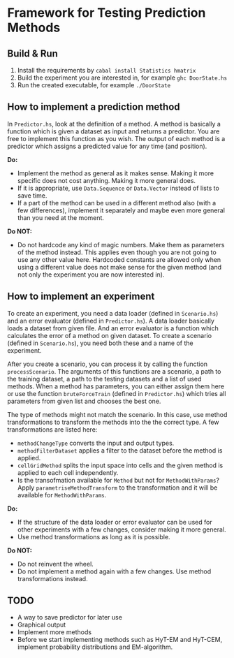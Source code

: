 Framework for Testing Prediction Methods
========================================

Build & Run
-----------

1. Install the requirements by `cabal install Statistics hmatrix`
2. Build the experiment you are interested in, for example `ghc DoorState.hs`
3. Run the created executable, for example `./DoorState`

How to implement a prediction method
------------------------------------

In `Predictor.hs`, look at the definition of a method. A method is basically a function which is given a dataset as input and returns a predictor. You are free to implement this function as you wish. The output of each method is a predictor which assigns a predicted value for any time (and position).

**Do:**
* Implement the method as general as it makes sense. Making it more specific does not cost anything. Making it more general does.
* If it is appropriate, use `Data.Sequence` or `Data.Vector` instead of lists to save time.
* If a part of the method can be used in a different method also (with a few differences), implement it separately and maybe even more general than you need at the moment.

**Do NOT:**
* Do not hardcode any kind of magic numbers. Make them as parameters of the method instead. This applies even though you are not going to use any other value here. Hardcoded constants are allowed only when using a different value does not make sense for the given method (and not only the experiment you are now interested in).

How to implement an experiment
------------------------------

To create an experiment, you need a data loader (defined in `Scenario.hs`) and an error evaluator (defined in `Predictor.hs`). A data loader basically loads a dataset from given file. And an error evaluator is a function which calculates the error of a method on given dataset. To create a scenario (defined in `Scenario.hs`), you need both these and a name of the experiment.

After you create a scenario, you can process it by calling the function `processScenario`. The arguments of this functions are a scenario, a path to the training dataset, a path to the testing datasets and a list of used methods. When a method has parameters, you can either assign them here or use the function `bruteForceTrain` (defined in `Predictor.hs`) which tries all parameters from given list and chooses the best one.

The type of methods might not match the scenario. In this case, use method transformations to transform the methods into the the correct type. A few transformations are listed here:
* `methodChangeType` converts the input and output types.
* `methodFilterDataset` applies a filter to the dataset before the method is applied.
* `cellGridMethod` splits the input space into cells and the given method is applied to each cell independently.
* Is the transofmation available for `Method` but not for `MethodWithParams`? Apply `parametriseMethodTransform` to the transformation and it will be available for `MethodWithParams`.

**Do:**
* If the structure of the data loader or error evaluator can be used for other experiments with a few changes, consider making it more general.
* Use method transformations as long as it is possible.

**Do NOT:**
* Do not reinvent the wheel.
* Do not implement a method again with a few changes. Use method transformations instead.

TODO
----

* A way to save predictor for later use
* Graphical output
* Implement more methods
* Before we start implementing methods such as HyT-EM and HyT-CEM, implement probability distributions and EM-algorithm.
